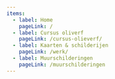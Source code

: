 ```yaml
---
items:
  - label: Home
    pageLink: /
  - label: Cursus oliverf
    pageLink: /cursus-olieverf/
  - label: Kaarten & schilderijen
    pageLink: /werk/
  - label: Muurschilderingen
    pageLink: /muurschilderingen
---
```

